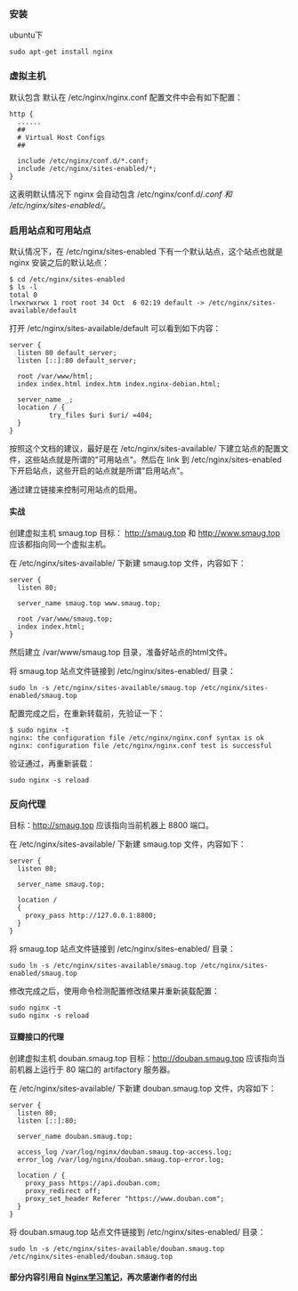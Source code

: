 ### 安装
ubuntu下
```
sudo apt-get install nginx
```
### 虚拟主机
默认包含
默认在 /etc/nginx/nginx.conf 配置文件中会有如下配置：
```
http {
  ......
  ##
  # Virtual Host Configs
  ##

  include /etc/nginx/conf.d/*.conf;
  include /etc/nginx/sites-enabled/*;
}
```
这表明默认情况下 nginx 会自动包含 /etc/nginx/conf.d/*.conf 和 /etc/nginx/sites-enabled/*。

### 启用站点和可用站点
默认情况下，在 /etc/nginx/sites-enabled 下有一个默认站点，这个站点也就是 nginx 安装之后的默认站点：
```
$ cd /etc/nginx/sites-enabled
$ ls -l
total 0
lrwxrwxrwx 1 root root 34 Oct  6 02:19 default -> /etc/nginx/sites-available/default
```
打开 /etc/nginx/sites-available/default 可以看到如下内容：

```
server {
  listen 80 default_server;
  listen [::]:80 default_server;

  root /var/www/html;
  index index.html index.htm index.nginx-debian.html;

  server_name _;
  location / {
          try_files $uri $uri/ =404;
  }
}
```
按照这个文档的建议，最好是在 /etc/nginx/sites-available/ 下建立站点的配置文件，这些站点就是所谓的"可用站点"。然后在 link 到 /etc/nginx/sites-enabled 下开启站点，这些开启的站点就是所谓"启用站点"。

通过建立链接来控制可用站点的启用。

#### 实战
创建虚拟主机 smaug.top
目标： http://smaug.top 和 http://www.smaug.top 应该都指向同一个虚拟主机。

在 /etc/nginx/sites-available/ 下新建 smaug.top 文件，内容如下：
```
server {
  listen 80;

  server_name smaug.top www.smaug.top;

  root /var/www/smaug.top;
  index index.html;
}
```
然后建立 /var/www/smaug.top 目录，准备好站点的html文件。

将 smaug.top 站点文件链接到 /etc/nginx/sites-enabled/ 目录：
```
sudo ln -s /etc/nginx/sites-available/smaug.top /etc/nginx/sites-enabled/smaug.top
```
配置完成之后，在重新转载前，先验证一下：
```
$ sudo nginx -t
nginx: the configuration file /etc/nginx/nginx.conf syntax is ok
nginx: configuration file /etc/nginx/nginx.conf test is successful
```
验证通过，再重新装载：
```
sudo nginx -s reload
```

### 反向代理
目标：http://smaug.top 应该指向当前机器上 8800 端口。

在 /etc/nginx/sites-available/ 下新建 smaug.top 文件，内容如下：
```
server {
  listen 80;

  server_name smaug.top;

  location /
  {
    proxy_pass http://127.0.0.1:8800;
  }
}
```
将 smaug.top 站点文件链接到 /etc/nginx/sites-enabled/ 目录：
```
sudo ln -s /etc/nginx/sites-available/smaug.top /etc/nginx/sites-enabled/smaug.top
```
修改完成之后，使用命令检测配置修改结果并重新装载配置：
```
sudo nginx -t
sudo nginx -s reload
```
#### 豆瓣接口的代理
创建虚拟主机 douban.smaug.top
目标：http://douban.smaug.top 应该指向当前机器上运行于 80 端口的 artifactory 服务器。

在 /etc/nginx/sites-available/ 下新建 douban.smaug.top 文件，内容如下：
```
server {
  listen 80;
  listen [::]:80;

  server_name douban.smaug.top;

  access_log /var/log/nginx/douban.smaug.top-access.log;
  error_log /var/log/nginx/douban.smaug.top-error.log;

  location / {
    proxy_pass https://api.douban.com;
    proxy_redirect off;
    proxy_set_header Referer "https://www.douban.com";
  }
}
```
将 douban.smaug.top 站点文件链接到 /etc/nginx/sites-enabled/ 目录：

```
sudo ln -s /etc/nginx/sites-available/douban.smaug.top /etc/nginx/sites-enabled/douban.smaug.top
```

#### 部分内容引用自 [Nginx学习笔记](https://skyao.gitbooks.io/learning-nginx/content/)，再次感谢作者的付出